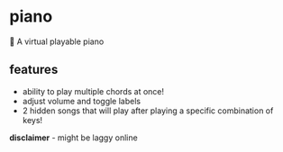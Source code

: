 # piano
🎹 A virtual playable piano

## features
- ability to play multiple chords at once!
- adjust volume and toggle labels
- 2 hidden songs that will play after playing a specific combination of keys!

**disclaimer** - might be laggy online
